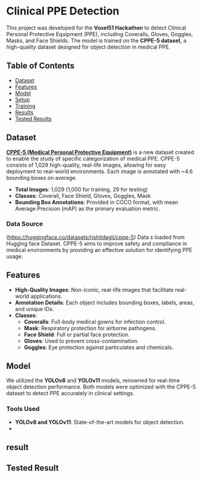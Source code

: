 # Clinical PPE Detection

This project was developed for the **Voxel51 Hackathon** to detect Clinical Personal Protective Equipment (PPE), including Coveralls, Gloves, Goggles, Masks, and Face Shields. The model is trained on the **CPPE-5 dataset**, a high-quality dataset designed for object detection in medical PPE.

## Table of Contents
- [Dataset](#dataset)
- [Features](#features)
- [Model](#model)
- [Setup](#setup)
- [Training](#training)
- [Results](#results)
- [Tested Results](#Tested_Result)


## Dataset

**[CPPE-5 (Medical Personal Protective Equipment)](https://paperswithcode.com/sota/object-detection-on-cppe-5)** is a new dataset created to enable the study of specific categorization of medical PPE. CPPE-5 consists of 1,029 high-quality, real-life images, allowing for easy deployment to real-world environments. Each image is annotated with ~4.6 bounding boxes on average.

- **Total Images**: 1,029 (1,000 for training, 29 for testing)
- **Classes**: Coverall, Face Shield, Gloves, Goggles, Mask
- **Bounding Box Annotations**: Provided in COCO format, with mean Average Precision (mAP) as the primary evaluation metric.

### Data Source
(https://huggingface.co/datasets/rishitdagli/cppe-5)
 Data s loaded from Hugging face Dataset. CPPE-5 aims to improve safety and compliance in medical environments by providing an effective solution for identifying PPE usage.

## Features

- **High-Quality Images**: Non-iconic, real-life images that facilitate real-world applications.
- **Annotation Details**: Each object includes bounding boxes, labels, areas, and unique IDs.
- **Classes**:
  - **Coveralls**: Full-body medical gowns for infection control.
  - **Mask**: Respiratory protection for airborne pathogens.
  - **Face Shield**: Full or partial face protection.
  - **Gloves**: Used to prevent cross-contamination.
  - **Goggles**: Eye protection against particulates and chemicals.

## Model

We utilized the **YOLOv8** and **YOLOv11** models, renowned for real-time object detection performance. Both models were optimized with the CPPE-5 dataset to detect PPE accurately in clinical settings.

### Tools Used
- **YOLOv8 and YOLOv11**: State-of-the-art models for object detection.
- 
## result



## Tested Result


